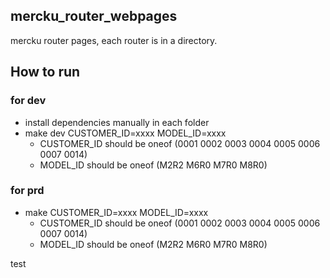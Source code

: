 ## mercku_router_webpages

mercku router pages, each router is in a directory.

## How to run

### for dev

- install dependencies manually in each folder
- make dev CUSTOMER_ID=xxxx MODEL_ID=xxxx
  - CUSTOMER_ID should be oneof (0001 0002 0003 0004 0005 0006 0007 0014)
  - MODEL_ID should be oneof (M2R2 M6R0 M7R0 M8R0)

### for prd

- make CUSTOMER_ID=xxxx MODEL_ID=xxxx
  - CUSTOMER_ID should be oneof (0001 0002 0003 0004 0005 0006 0007 0014)
  - MODEL_ID should be oneof (M2R2 M6R0 M7R0 M8R0)

test
